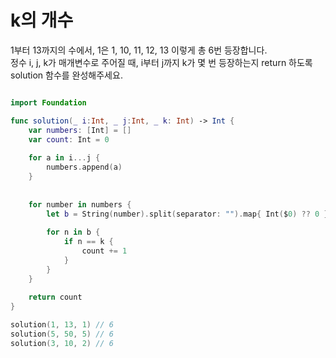 k의 개수
===============

1부터 13까지의 수에서, 1은 1, 10, 11, 12, 13 이렇게 총 6번 등장합니다.   
정수 i, j, k가 매개변수로 주어질 때, i부터 j까지 k가 몇 번 등장하는지 return 하도록 solution 함수를 완성해주세요.   

```swift 

import Foundation

func solution(_ i:Int, _ j:Int, _ k: Int) -> Int {
    var numbers: [Int] = []
    var count: Int = 0
    
    for a in i...j {
        numbers.append(a)
    }
    
    
    for number in numbers {
        let b = String(number).split(separator: "").map{ Int($0) ?? 0 }
        
        for n in b {
            if n == k {
                count += 1
            }
        }
    }
    
    return count
}

solution(1, 13, 1) // 6
solution(5, 50, 5) // 6
solution(3, 10, 2) // 6

```
